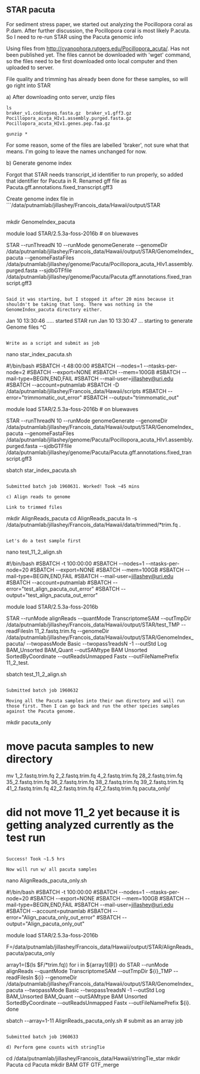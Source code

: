 ## STAR pacuta

For sediment stress paper, we started out analyzing the Pocillopora coral as P.dam. After further discussion, the Pocillopora coral is most likely P.acuta. So I need to re-run STAR using the Pacuta genomic info 

Using files from http://cyanophora.rutgers.edu/Pocillopora_acuta/. Has not been published yet. The files cannot be downloaded with 'wget' command, so the files need to be first downloaded onto local computer and then uploaded to server. 

File quality and trimming has already been done for these samples, so will go right into STAR

a) After downloading onto server, unzip files 

```
ls
braker_v1.codingseq.fasta.gz  braker_v1.gff3.gz  Pocillopora_acuta_HIv1.assembly.purged.fasta.gz  Pocillopora_acuta_HIv1.genes.pep.faa.gz

gunzip *
```

For some reason, some of the files are labelled 'braker', not sure what that means. I'm going to leave the names unchanged for now.

b) Generate genome index

Forgot that STAR needs transcript_id identifier to run properly, so added that identifier for Pacuta in R. Renamed gff file as Pacuta.gff.annotations.fixed_transcript.gff3

Create genome index file in ```/data/putnamlab/jillashey/Francois_data/Hawaii/output/STAR
``` and run genome index step of STAR

```
mkdir GenomeIndex_pacuta

module load STAR/2.5.3a-foss-2016b # on bluewaves

STAR --runThreadN 10 --runMode genomeGenerate --genomeDir /data/putnamlab/jillashey/Francois_data/Hawaii/output/STAR/GenomeIndex_pacuta --genomeFastaFiles /data/putnamlab/jillashey/genome/Pacuta/Pocillopora_acuta_HIv1.assembly.purged.fasta --sjdbGTFfile /data/putnamlab/jillashey/genome/Pacuta/Pacuta.gff.annotations.fixed_transcript.gff3
```

Said it was starting, but I stopped it after 20 mins because it shouldn't be taking that long. There was nothing in the GenomeIndex_pacuta directory either. 

```
Jan 10 13:30:46 ..... started STAR run
Jan 10 13:30:47 ... starting to generate Genome files
^C
```

Write as a script and submit as job 

```
nano star_index_pacuta.sh

#!/bin/bash
#SBATCH -t 48:00:00
#SBATCH --nodes=1 --ntasks-per-node=2
#SBATCH --export=NONE
#SBATCH --mem=100GB
#SBATCH --mail-type=BEGIN,END,FAIL
#SBATCH --mail-user=jillashey@uri.edu
#SBATCH --account=putnamlab
#SBATCH -D /data/putnamlab/jillashey/Francois_data/Hawaii/scripts
#SBATCH --error="trimmomatic_out_error"
#SBATCH --output="trimmomatic_out"

module load STAR/2.5.3a-foss-2016b # on bluewaves

STAR --runThreadN 10 --runMode genomeGenerate --genomeDir /data/putnamlab/jillashey/Francois_data/Hawaii/output/STAR/GenomeIndex_pacuta --genomeFastaFiles /data/putnamlab/jillashey/genome/Pacuta/Pocillopora_acuta_HIv1.assembly.purged.fasta --sjdbGTFfile /data/putnamlab/jillashey/genome/Pacuta/Pacuta.gff.annotations.fixed_transcript.gff3

sbatch star_index_pacuta.sh
```

Submitted batch job 1960631. Worked! Took ~45 mins

c) Align reads to genome 

Link to trimmed files 

```
mkdir AlignReads_pacuta
cd AlignReads_pacuta
ln -s /data/putnamlab/jillashey/Francois_data/Hawaii/data/trimmed/*trim.fq .
```

Let's do a test sample first 

```
nano test_11_2_align.sh

#!/bin/bash
#SBATCH -t 100:00:00
#SBATCH --nodes=1 --ntasks-per-node=20
#SBATCH --export=NONE
#SBATCH --mem=100GB
#SBATCH --mail-type=BEGIN,END,FAIL
#SBATCH --mail-user=jillashey@uri.edu
#SBATCH --account=putnamlab
#SBATCH --error="test_align_pacuta_out_error"
#SBATCH --output="test_align_pacuta_out_error"

module load STAR/2.5.3a-foss-2016b

STAR --runMode alignReads --quantMode TranscriptomeSAM --outTmpDir /data/putnamlab/jillashey/Francois_data/Hawaii/output/STAR/test_TMP --readFilesIn 11_2.fastq.trim.fq --genomeDir /data/putnamlab/jillashey/Francois_data/Hawaii/output/STAR/GenomeIndex_pacuta/ --twopassMode Basic --twopass1readsN -1 --outStd Log BAM_Unsorted BAM_Quant --outSAMtype BAM Unsorted SortedByCoordinate --outReadsUnmapped Fastx --outFileNamePrefix 11_2_test.

sbatch test_11_2_align.sh
```

Submitted batch job 1960632

Moving all the Pacuta samples into their own directory and will run those first. Then I can go back and run the other species samples against the Pacuta genome.

```
mkdir pacuta_only

# move pacuta samples to new directory 
mv 1_2.fastq.trim.fq 2_2.fastq.trim.fq 4_2.fastq.trim.fq 28_2.fastq.trim.fq 35_2.fastq.trim.fq 36_2.fastq.trim.fq 38_2.fastq.trim.fq 39_2.fastq.trim.fq 41_2.fastq.trim.fq 42_2.fastq.trim.fq 47_2.fastq.trim.fq pacuta_only/

# did not move 11_2 yet because it is getting analyzed currently as the test run
```

Success! Took ~1.5 hrs

Now will run w/ all pacuta samples 

```
nano AlignReads_pacuta_only.sh

#!/bin/bash
#SBATCH -t 100:00:00
#SBATCH --nodes=1 --ntasks-per-node=20
#SBATCH --export=NONE
#SBATCH --mem=100GB
#SBATCH --mail-type=BEGIN,END,FAIL
#SBATCH --mail-user=jillashey@uri.edu
#SBATCH --account=putnamlab
#SBATCH --error="Align_pacuta_only_out_error"
#SBATCH --output="Align_pacuta_only_out"

module load STAR/2.5.3a-foss-2016b

F=/data/putnamlab/jillashey/Francois_data/Hawaii/output/STAR/AlignReads_pacuta/pacuta_only

array1=($(ls $F/*trim.fq))
for i in ${array1[@]}
do
STAR --runMode alignReads --quantMode TranscriptomeSAM --outTmpDir ${i}_TMP --readFilesIn ${i} --genomeDir /data/putnamlab/jillashey/Francois_data/Hawaii/output/STAR/GenomeIndex_pacuta --twopassMode Basic --twopass1readsN -1 --outStd Log BAM_Unsorted BAM_Quant --outSAMtype BAM Unsorted SortedByCoordinate --outReadsUnmapped Fastx --outFileNamePrefix ${i}.
done 

sbatch --array=1-11 AlignReads_pacuta_only.sh # submit as an array job 
```

Submitted batch job 1960633

d) Perform gene counts with stringTie

```
cd /data/putnamlab/jillashey/Francois_data/Hawaii/stringTie_star
mkdir Pacuta
cd Pacuta
mkdir BAM GTF GTF_merge
```